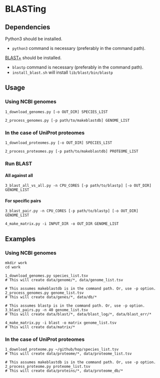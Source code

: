 # BLASTing

## Dependencies
Python3 should be installed.
- `python3` command is necessary (preferably in the command path).

[BLAST+](https://blast.ncbi.nlm.nih.gov/Blast.cgi?CMD=Web&PAGE_TYPE=BlastDocs&DOC_TYPE=Download) should be installed.
- `blastp` command is necessary (preferably in the command path).
- `install_blast.sh` will install `lib/blast/bin/blastp`

## Usage
### Using NCBI genomes
    1_download_genomes.py [-o OUT_DIR] SPECIES_LIST

    2_process_genomes.py [-p path/to/makeblastdb] GENOME_LIST

### In the case of UniProt proteomes
    1_download_proteomes.py [-o OUT_DIR] SPECIES_LIST
    
    2_process_proteomes.py [-p path/to/makeblastdb] PROTEOME_LIST

### Run BLAST
#### All against all
```
3_blast_all_vs_all.py -n CPU_CORES [-p path/to/blastp] [-o OUT_DIR] GENOME_LIST
```

#### For specific pairs
    3_blast_pair.py -n CPU_CORES [-p path/to/blastp] [-o OUT_DIR] GENOME_LIST

    4_make_matrix.py -i INPUT_DIR -o OUT_DIR GENOME_LIST

## Examples
### Using NCBI genomes
    mkdir work
    cd work

    1_download_genomes.py species_list.tsv
    # This will create data/genome/*, data/genome_list.tsv

    # This assumes makeblastdb is in the command path. Or, use -p option.
    2_process_genomes.py genome_list.tsv
    # This will create data/genes/*, data/db/*

    # This assumes blastp is in the command path. Or, use -p option.
    3_blast_pairs.py -n 40 genome_list.tsv
    # This will create data/blast/*, data/blast_log/*, data/blast_err/*

    4_make_matrix.py -i blast -o matrix genome_list.tsv
    # This will create data/matrix/*

### In the case of UniProt proteomes

    1_download_proteome.py ~/github/hop/species_list.tsv
    # This will create data/proteome/*, data/proteome_list.tsv

    # This assumes makeblastdb is in the command path. Or, use -p option.
    2_process_proteome.py proteome_list.tsv
    # This will create data/proteins/*, data/proteome_db/*
